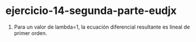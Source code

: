 # ejercicio-14-segunda-parte-eudjx

1. Para un valor de lambda=1, la ecuación diferencial resultante es lineal de primer orden.
